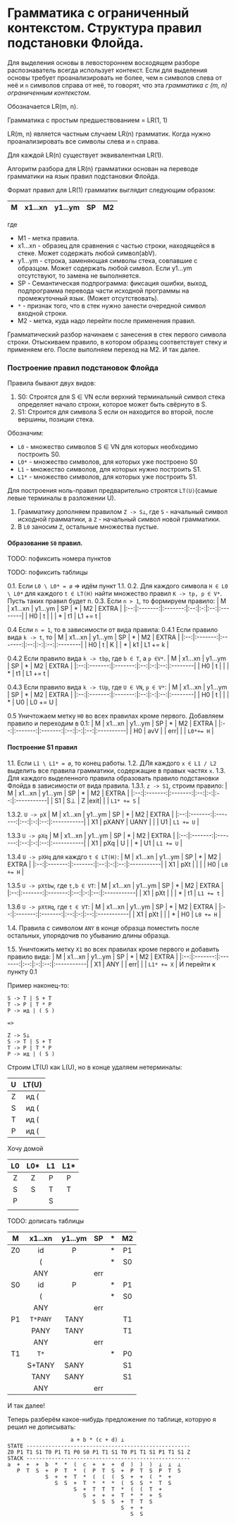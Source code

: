 # Грамматика с ограниченный контекстом. Структура правил подстановки Флойда.

Для выделения основы в левостороннем восходящем разборе распознаватель всегда использует контекст.
Если для выделения основы требует проанализировать не более, чем `m` символов слева от неё и `n` символов справа от неё,
то говорят, что эта *грамматика с (m, n) ограниченным контекстом*.

Обозначается LR(m, n).

Грамматика с простым предшествованием = LR(1, 1)

LR(m, n) является частным случаем LR(n) грамматик.
Когда нужно проанализировать все символы слева и `n` справа.

Для каждой LR(n) существует эквивалентная LR(1).

Алгоритм разбора для LR(n) грамматики основан на переводе грамматики на язык правил подстановки Флойда.

Формат правил для LR(1) грамматик выглядит следующим образом:

| M | x1...xn | y1...ym | SP | M2 |
|:-:|:-------:|:-------:|:--:|:--:|

где
* M1 - метка правила.
* x1...xn - образец для сравнения с частью строки, находящейся в стеке. Может содержать любой символ(abV).
* y1...ym - строка, заменяющая символы стека, совпавшие с образцом. Может содержать любой символ. Если y1...ym отсутствуют, то замена не выполняется.
* SP - Семантическая подпрограмма: фиксация ошибки, выход, подпрограмма перевода части исходной программы на промежуточный язык. (Может отсутствовать).
* `*` - признак того, что в стек нужно занести очередной символ входной строки.
* M2 - метка, куда надо перейти после применения правил.

Грамматический разбор начинаем с занесения в стек первого символа строки.
Отыскиваем правило, в котором образец соответствует стеку и применяем его.
После выполняем переход на M2.
И так далее.


### Построение правил подстановок Флойда

Правила бывают двух видов:
1. S0: Строятся для S ∈ VN если верхний терминальный символ стека определяет начало строки, которое может быть свёрнуто в S.
2. S1: Строится для символа S если он находится во второй, после вершины, позиции стека.

Обозначим:
* `L0` - множество символов S ∈ VN для которых необходимо построить S0.
* `L0*` - множество символов, для которых уже построено S0
* `L1` - множество символов, для которых нужно построить S1.
* `L1*` - множество символов, для которых уже построить S1.

Для построения ноль-правил предварительно строятся `LT(U)`(самые левые терминалы в разложении U).

1. Грамматику дополняем правилом `Z -> S⊥`, где `S` - начальный символ исходной грамматики, а `Z` - начальный символ новой грамматики.
2. В `L0` заносим `Z`, остальные множества пустые.

#### Образование `S0` правил.

TODO: пофиксить номера пунктов

TODO: пофиксить таблицы

0.1. Если `L0 \ L0* = ø` => идём пункт 1.1.
0.2. Для каждого символа `H ∈ L0 \ L0*` для каждого `t ∈ LT(H)` найти множество правил `K -> tp, p ∈ V*`.
     Пусть таких правил будет n.
0.3. Если `n > 1`, то формируем правило:
     | M  | x1...xn | y1...ym | SP | * | M2 | EXTRA   |
     |:--:|:-------:|:-------:|:--:|:-:|:--:|:--------|
     | H0 | t       |         |    | * | t1 | L1 += t |

0.4 Если `n = 1`, то в зависимости от вида правила:
0.4.1 Если правило вида `k -> t`, то 
      | M  | x1...xn | y1...ym | SP | * | M2 | EXTRA   |
      |:--:|:-------:|:-------:|:--:|:-:|:--:|:--------|
      | H0 | t       | K       |    | * | k1 | L1 += k |

0.4.2 Если правило вида `k -> tbp`, где `b ∈ T`, а `p ∈V*`.
      | M  | x1...xn | y1...ym | SP | * | M2 | EXTRA   |
      |:--:|:-------:|:-------:|:--:|:-:|:--:|:--------|
      | H0 | t       |         |    | * | t1 | L1 += t |

0.4.3 Если правило вида `k -> tUp`, где `U ∈ VN`, `p ∈ V*`:
      | M  | x1...xn | y1...ym | SP | * | M2 | EXTRA   |
      |:--:|:-------:|:-------:|:--:|:-:|:--:|:--------|
      | H0 | t       |         |    | * | U0 | L0 += U |

0.5 Уничтожаем метку `H0` во всех правилах кроме первого. Добавляем правило и переходим в 0.1:
      | M  | x1...xn | y1...ym | SP | * | M2 | EXTRA     |
      |:--:|:-------:|:-------:|:--:|:-:|:--:|:----------|
      | H0 | avV     |         | err|   |    | `L0*+= H` |

#### Построение S1 правил
1.1. Если `L1 \ L1* = ø`, то конец работы.
1.2. ДЛя каждого `x ∈ L1 / L2` выделить все правила грамматики, содержащие в правых частях `x`.
1.3. Для каждого выделенного правила образовать правило подстановки Флойда в зависимости от вида правила.
1.3.1. `z -> S1`,  строим правило:
      | M  | x1...xn | y1...ym | SP | * | M2 | EXTRA      |
      |:--:|:-------:|:-------:|:--:|:-:|:--:|:-----------|
      | S1 | S⊥      | Z       |exit|   |    | `L1* += S` |

1.3.2. `U -> pX`
      | M  | x1...xn | y1...ym | SP | * | M2 | EXTRA      |
      |:--:|:-------:|:-------:|:--:|:-:|:--:|:-----------|
      | X1 | pXANY   | UANY    |    |   | U1 | `L1 += U` |

1.3.3 `U -> pXq`
      | M  | x1...xn | y1...ym | SP | * | M2 | EXTRA      |
      |:--:|:-------:|:-------:|:--:|:-:|:--:|:-----------|
      | X1 | pXq     | U       |    | * | U1 | `L1 += U` |

1.3.4 `U -> pXHq` для каждго `t ∈ LT(H)`:
      | M  | x1...xn | y1...ym | SP | * | M2 | EXTRA      |
      |:--:|:-------:|:-------:|:--:|:-:|:--:|:-----------|
      | X1 | pXt     |         |    |   | H0 | `L0 += H`  |

1.3.5 `U -> pXtbw`, где `t,b ∈ VT`:
      | M  | x1...xn | y1...ym | SP | * | M2 | EXTRA      |
      |:--:|:-------:|:-------:|:--:|:-:|:--:|:-----------|
      | X1 | pXt     |         |    | * | t1 | `L1 += t`  |

1.3.6 `U -> pXtHq`, где `t ∈ VT`:
      | M  | x1...xn | y1...ym | SP | * | M2 | EXTRA      |
      |:--:|:-------:|:-------:|:--:|:-:|:--:|:-----------|
      | X1 | pXt     |         |    | * | H0 | `L0 += H`  |

1.4. Правила с символом `ANY` в конце образца поместить после остальных, упорядочив по убыванию длины образца.

1.5. Уничтожить метку `X1` во всех правилах кроме первого и добавить правило вида:
     | M  | x1...xn | y1...ym | SP | * | M2 | EXTRA      |
     |:--:|:-------:|:-------:|:--:|:-:|:--:|:-----------|
     | X1 | ANY     |         | err|   |    | `L1* += X`  |
     И перейти к пункту 0.1


Пример наконец-то:
```
S -> T | S + T
T -> P | T * P
P -> ид | ( S )

=>

Z -> S⊥
S -> T | S + T
T -> P | T * P
P -> ид | ( S )
```

Строим LT(U) как L(U), но в конце удаляем нетерминалы:

| U | LT(U) |
|:-:|:-----:|
| Z | ид (  |
| S | ид (  |
| T | ид (  |
| P | ид (  |

Хочу домой

| L0 | L0* | L1 | L1* |
|:--:|:---:|:--:|:---:|
| Z  |  Z  | P  | P   |
| S  |  S  | T  | T   |
| P  |     | S  |     |
|    |     |    |     |

TODO: дописать таблицы

| M  | x1...xn | y1...ym | SP | * | M2 |
|:--:|:-------:|:-------:|:--:|:-:|:--:|
| Z0 | id      | P       |    | * | P1 |
|    | (       |         |    | * | S0 |
|    | ANY     |         |err |   |    |
| S0 | id      | P       |    | * | P1 |
|    | (       |         |    | * | S0 |
|    | ANY     |         |err |   |    |
| P1 | `T*PANY`| TANY    |    |   | T1 |
|    | PANY    | TANY    |    |   | T1 |
|    | ANY     |         |err |   |    |
| T1 | `T*`    |         |    | * | P0 |
|    | S+TANY  | SANY    |    |   | S1 |
|    | TANY    | SANY    |    |   | S1 |
|    | ANY     |         |err |   |    |

И так далее!

Теперь разберём какое-нибудь предложение по таблице, которую я решил не дописывать:
```
                    a + b * (c + d) ⊥
STATE ----------------------------------------------------
Z0 P1 T1 S1 T0 P1 T1 P0 S0 P1 T1 S1 T0 P1 T1 S1 P1 T1 S1 Z
STACK ----------------------------------------------------
a  +  +  +  b  *  *  (  c  +  +  +  d  )  )  )  ⊥  ⊥  ⊥
   P  T  S  +  P  T  *  (  P  T  S  +  P  T  S  P  T  S
            S  +  +  T  *  (  (  (  S  +  +  (  *  +
               S  S  +  T  *  *  *  (  S  S  *  T  S
                     S  +  T  T  T  *  (  (  T  +
                        S  +  +  +  T  *  *  +  S
                           S  S  S  +  T  T  S
                                    S  +  +
                                       S  S
```
